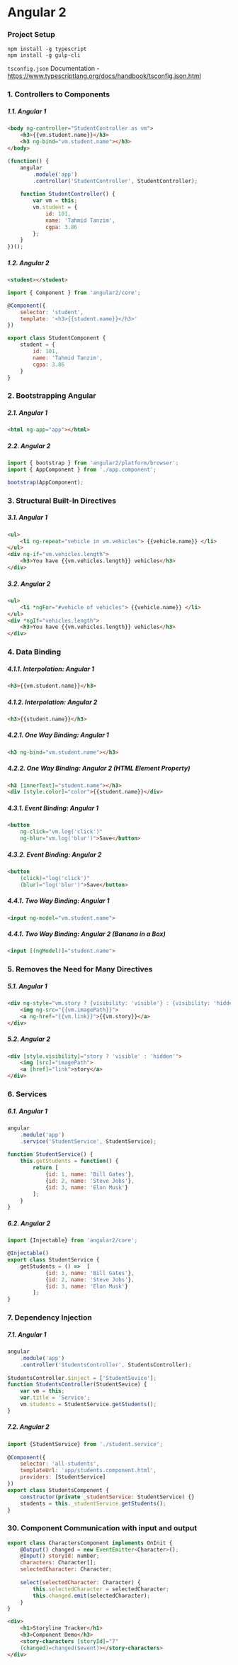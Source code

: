 # Angular 2

### Project Setup
```
npm install -g typescript
npm install -g gulp-cli
```
`tsconfig.json` Documentation - https://www.typescriptlang.org/docs/handbook/tsconfig.json.html        

### 1. Controllers to Components
##### 1.1. Angular 1
```html
<body ng-controller="StudentController as vm">
    <h3>{{vm.student.name}}</h3>
    <h3 ng-bind="vm.student.name"></h3>
</body>
```
```javascript
(function() {
    angular
        .module('app')
        .controller('StudentController', StudentController);
        
    function StudentController() {
        var vm = this;
        vm.student = {
            id: 101,
            name: 'Tahmid Tanzim',
            cgpa: 3.86
        };
    }
})();
```
##### 1.2. Angular 2
```html
<student></student>
```
```javascript
import { Component } from 'angular2/core';

@Component({
    selector: 'student',
    template: '<h3>{{student.name}}</h3>'
})

export class StudentComponent {
    student = {
        id: 101,
        name: 'Tahmid Tanzim',
        cgpa: 3.86
    }
}
```
### 2. Bootstrapping Angular
##### 2.1. Angular 1
```html
<html ng-app="app"></html>
```
##### 2.2. Angular 2
```javascript
import { bootstrap } from 'angular2/platform/browser';
import { AppComponent } from './app.component';

bootstrap(AppComponent);
```
### 3. Structural Built-In Directives
##### 3.1. Angular 1
```html
<ul>
    <li ng-repeat="vehicle in vm.vehicles"> {{vehicle.name}} </li>
</ul>
<div ng-if="vm.vehicles.length">
    <h3>You have {{vm.vehicles.length}} vehicles</h3>
</div>
```
##### 3.2. Angular 2
```html
<ul>
    <li *ngFor="#vehicle of vehicles"> {{vehicle.name}} </li>
</ul>
<div *ngIf="vehicles.length">
    <h3>You have {{vm.vehicles.length}} vehicles</h3>
</div>
```
### 4. Data Binding
##### 4.1.1. Interpolation: Angular 1
```html
<h3>{{vm.student.name}}</h3>
```
##### 4.1.2. Interpolation: Angular 2
```html
<h3>{{student.name}}</h3>
```
##### 4.2.1. One Way Binding: Angular 1
```html
<h3 ng-bind="vm.student.name"></h3>
```
##### 4.2.2. One Way Binding: Angular 2 (HTML Element Property)
```html
<h3 [innerText]="student.name"></h3>
<div [style.color]="color">{{student.name}}</div>
```
##### 4.3.1. Event Binding: Angular 1
```html
<button
    ng-click="vm.log('click')"
    ng-blur="vm.log('blur')">Save</button>
```
##### 4.3.2. Event Binding: Angular 2
```html
<button
    (click)="log('click')"
    (blur)="log('blur')">Save</button>
```
##### 4.4.1. Two Way Binding: Angular 1
```html
<input ng-model="vm.student.name">
```
##### 4.4.1. Two Way Binding: Angular 2 (Banana in a Box)
```html
<input [(ngModel)]="student.name">
```
### 5. Removes the Need for Many Directives
##### 5.1. Angular 1
```html
<div ng-style="vm.story ? {visibility: 'visible'} : {visibility: 'hidden'}">
    <img ng-src="{{vm.imagePath}}">
    <a ng-href="{{vm.link}}">{{vm.story}}</a>
</div>
```
##### 5.2. Angular 2
```html
<div [style.visibility]="story ? 'visible' : 'hidden'">
    <img [src]="imagePath">
    <a [href]="link">story</a>
</div>
```
### 6. Services
##### 6.1. Angular 1
```javascript
angular
    .module('app')
    .service('StudentService', StudentService);
    
function StudentService() {
    this.getStudents = function() {
        return [
            {id: 1, name: 'Bill Gates'},
            {id: 2, name: 'Steve Jobs'},
            {id: 3, name: 'Elon Musk'}
        ];
    }
}
```
##### 6.2. Angular 2
```javascript
import {Injectable} from 'angular2/core';

@Injectable()    
export class StudentService {
    getStudents = () =>  [
            {id: 1, name: 'Bill Gates'},
            {id: 2, name: 'Steve Jobs'},
            {id: 3, name: 'Elon Musk'}
        ];
}
```
### 7. Dependency Injection
##### 7.1. Angular 1
```javascript
angular
    .module('app')
    .controller('StudentsController', StudentsController);
    
StudentsController.$inject = ['StudentSevice'];
function StudentsController(StudentSevice) {
    var vm = this;
    var.title = 'Service';
    vm.students = StudentService.getStudents();
}
```
##### 7.2. Angular 2
```javascript
import {StudentService} from './student.service';
    
@Component({
    selector: 'all-students',
    templateUrl: 'app/students.component.html',
    providers: [StudentService]
})
export class StudentsComponent {
    constructor(private _studentService: StudentService) {}
    students = this._studentService.getStudents();
}
```
### 30. Component Communication with input and output
```javascript
export class CharactersComponent implements OnInit {
    @Output() changed = new EventEmitter<Character>();
    @Input() storyId: number;
    characters: Character[];
    selectedCharacter: Character;
    
    select(selectedCharacter: Character) {
        this.selectedCharacter = selectedCharacter;
        this.changed.emit(selectedCharacter); 
    }
}
```
```html
<div>
    <h1>Storyline Tracker</h1>
    <h3>Component Demo</h3>
    <story-characters [storyId]="7" 
    (changed)=changed($event)></story-characters>
</div>
```